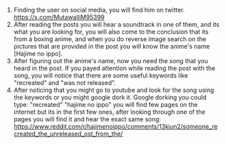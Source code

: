 1. Finding the user on social media, you will find him on twitter.
https://x.com/MutawalliM95399
2. After reading the posts you will hear a soundtrack in one of them, and its what you are looking for, you will also come to the conclusion that its from a boxing anime, and when you do reverse image search on the pictures that are provided in the post you will know the anime's name [Hajime no ippo].
3. After figuring out the anime's name, now you need the song that you heard in the post. If you payed attention while reading the post with the song, you will notice that there are some useful keywords like "recreated" and "was not released".
4. After noticing that you might go to youtube and look for the song using the keywords or you might google dork it. Google dorking you could type:
"recreated" "hajime no ippo"
you will find few pages on the internet but its in the first few ones, after looking through one of the pages you will find it and hear the exact same song:
https://www.reddit.com/r/hajimenoippo/comments/13kiun2/someone_recreated_the_unreleased_ost_from_the/
